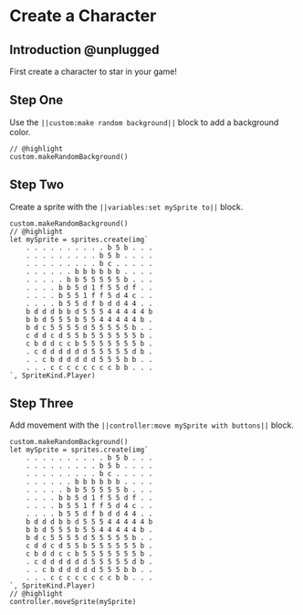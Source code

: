 # Create a Character

## Introduction @unplugged

First create a character to star in your game!

## Step One

Use the ``||custom:make random background||`` block to add a background color.

```blocks
// @highlight
custom.makeRandomBackground()
```

## Step Two

Create a sprite with the ``||variables:set mySprite to||`` block.

```blocks
custom.makeRandomBackground()
// @highlight
let mySprite = sprites.create(img`
    . . . . . . . . . . b 5 b . . .
    . . . . . . . . . b 5 b . . . .
    . . . . . . . . . b c . . . . .
    . . . . . . b b b b b b . . . .
    . . . . . b b 5 5 5 5 5 b . . .
    . . . . b b 5 d 1 f 5 5 d f . .
    . . . . b 5 5 1 f f 5 d 4 c . .
    . . . . b 5 5 d f b d d 4 4 . .
    b d d d b b d 5 5 5 4 4 4 4 4 b
    b b d 5 5 5 b 5 5 4 4 4 4 4 b .
    b d c 5 5 5 5 d 5 5 5 5 5 b . .
    c d d c d 5 5 b 5 5 5 5 5 5 b .
    c b d d c c b 5 5 5 5 5 5 5 b .
    . c d d d d d d 5 5 5 5 5 d b .
    . . c b d d d d d 5 5 5 b b . .
    . . . c c c c c c c c b b . . .
`, SpriteKind.Player)
```

## Step Three

Add movement with the ``||controller:move mySprite with buttons||`` block.

```blocks
custom.makeRandomBackground()
let mySprite = sprites.create(img`
    . . . . . . . . . . b 5 b . . .
    . . . . . . . . . b 5 b . . . .
    . . . . . . . . . b c . . . . .
    . . . . . . b b b b b b . . . .
    . . . . . b b 5 5 5 5 5 b . . .
    . . . . b b 5 d 1 f 5 5 d f . .
    . . . . b 5 5 1 f f 5 d 4 c . .
    . . . . b 5 5 d f b d d 4 4 . .
    b d d d b b d 5 5 5 4 4 4 4 4 b
    b b d 5 5 5 b 5 5 4 4 4 4 4 b .
    b d c 5 5 5 5 d 5 5 5 5 5 b . .
    c d d c d 5 5 b 5 5 5 5 5 5 b .
    c b d d c c b 5 5 5 5 5 5 5 b .
    . c d d d d d d 5 5 5 5 5 d b .
    . . c b d d d d d 5 5 5 b b . .
    . . . c c c c c c c c b b . . .
`, SpriteKind.Player)
// @highlight
controller.moveSprite(mySprite)
```

